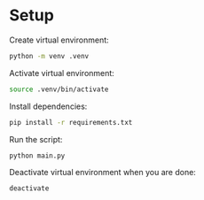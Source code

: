 # Setup

Create virtual environment:
```bash
python -m venv .venv
```

Activate virtual environment:
```bash
source .venv/bin/activate
```

Install dependencies:
```bash
pip install -r requirements.txt
```

Run the script:
```bash
python main.py
```

Deactivate virtual environment when you are done:
```bash
deactivate
```
